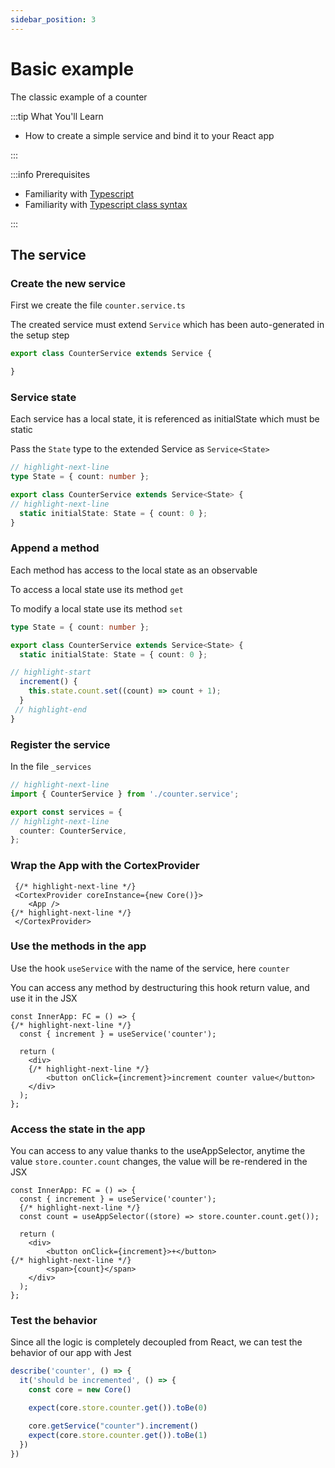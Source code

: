 ```yaml
---
sidebar_position: 3
---
```


# Basic example

The classic example of a counter

:::tip What You'll Learn

- How to create a simple service and bind it to your React app

:::

:::info Prerequisites

- Familiarity with [Typescript](https://www.typescriptlang.org/docs/handbook/typescript-in-5-minutes.html)
- Familiarity with [Typescript class syntax](https://www.typescriptlang.org/docs/handbook/classes.html)

:::

## The service

### Create the new service

First we create the file `counter.service.ts`

The created service must extend `Service` which has been auto-generated in the setup step

```ts
export class CounterService extends Service {

}
```

### Service state

Each service has a local state, it is referenced as initialState which must be static

Pass the `State` type to the extended Service as `Service<State>`

```ts
// highlight-next-line
type State = { count: number };

export class CounterService extends Service<State> {
// highlight-next-line
  static initialState: State = { count: 0 };
}
```

### Append a method

Each method has access to the local state as an observable

To access a local state use its method `get`

To modify a local state use its method `set`

```ts
type State = { count: number };

export class CounterService extends Service<State> {
  static initialState: State = { count: 0 };

// highlight-start
  increment() {
    this.state.count.set((count) => count + 1);
  }
 // highlight-end
}
```

### Register the service

In the file `_services`

```ts
// highlight-next-line
import { CounterService } from './counter.service';

export const services = {
// highlight-next-line
  counter: CounterService,
};
```

### Wrap the App with the CortexProvider

```tsx
 {/* highlight-next-line */}
 <CortexProvider coreInstance={new Core()}>
    <App />
{/* highlight-next-line */}
 </CortexProvider> 
```

### Use the methods in the app

Use the hook `useService` with the name of the service, here `counter`

You can access any method by destructuring this hook return value, and use it in the JSX

```tsx
const InnerApp: FC = () => {
{/* highlight-next-line */}
  const { increment } = useService('counter');

  return (
    <div>
    {/* highlight-next-line */}
        <button onClick={increment}>increment counter value</button> 
    </div>
  );
};
```

### Access the state in the app

You can access to any value thanks to the useAppSelector, anytime the value `store.counter.count` changes, the value will be re-rendered in the JSX

```tsx
const InnerApp: FC = () => {
  const { increment } = useService('counter');
  {/* highlight-next-line */}
  const count = useAppSelector((store) => store.counter.count.get());  

  return (
    <div>
        <button onClick={increment}>+</button>
{/* highlight-next-line */}
        <span>{count}</span> 
    </div>
  );
};
```

### Test the behavior

Since all the logic is completely decoupled from React, we can test the behavior of our app with Jest

```typescript
describe('counter', () => {
  it('should be incremented', () => {
    const core = new Core()

    expect(core.store.counter.get()).toBe(0)

    core.getService("counter").increment()
    expect(core.store.counter.get()).toBe(1)
  })
}) 
```
